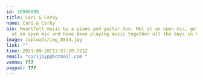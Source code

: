 ```yaml
---
id: 10909898
title: Cari & Corky
name: Cari & Corky
bio: Heartfelt music by a piano and guitar duo. Met at an open mic, got engaged
  at an open mic and have been playing music together all the days in between.
image: /uploads/img_8594.jpg
link: ""
time: 2021-09-28T13:57:20.721Z
email: "carijoyp@hotmail.com "
venmo: ???
paypal: ???
---
```

